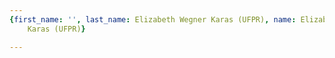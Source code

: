 ```yaml
---
{first_name: '', last_name: Elizabeth Wegner Karas (UFPR), name: Elizabeth Wegner
    Karas (UFPR)}

---
```


